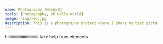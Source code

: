 ```yaml
---
name: Photography (Hobby)📸
tools: [Photography, Oh Hello World]
image: /img/red.jpg
description: This is a photography project where I share my best pictures taken by Me.
---
```


hiiiiiiiiiiiiiiiiiiiiiiiiiiiiii take help from elements